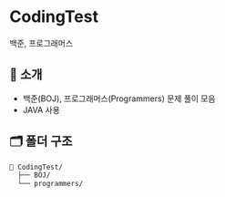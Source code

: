 # CodingTest 
백준, 프로그래머스

## 📌 소개

- 백준(BOJ), 프로그래머스(Programmers) 문제 풀이 모음
- JAVA 사용
## 🗂️ 폴더 구조

```bash
📁 CodingTest/
  ├── BOJ/
  └── programmers/

  

